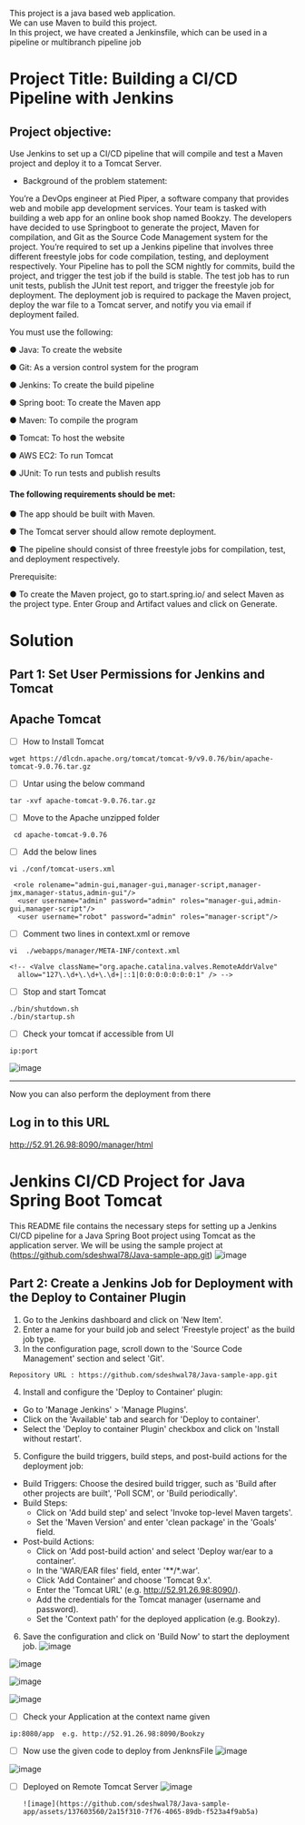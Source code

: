 This project is a java based web application.  
We can use Maven to build this project.  
In this project, we have created a Jenkinsfile, which can be used in a pipeline or multibranch pipeline job

# Project Title: Building a CI/CD Pipeline with Jenkins

## Project objective: 

Use Jenkins to set up a CI/CD pipeline that will compile and test a Maven project and deploy it to a Tomcat Server.

- Background of the problem statement: 

You’re a DevOps engineer at Pied Piper, a software company that provides web and mobile app development services. Your team is tasked with building a web app for an online book shop named Bookzy. The developers have decided to use Springboot to generate the project, Maven for compilation, and Git as the Source Code Management system for the project. You’re required to set up a Jenkins pipeline that involves three different freestyle jobs for code compilation, testing, and deployment respectively. Your Pipeline has to poll the SCM nightly for commits, build the project, and trigger the test job if the build is stable. The test job has to run unit tests, publish the JUnit test report, and trigger the freestyle job for deployment. The deployment job is required to package the Maven project, deploy the war file to a Tomcat server, and notify you via email if deployment failed.

You must use the following: 

●	Java: To create the website

●	Git: As a version control system for the program

●	Jenkins: To create the build pipeline

●	Spring boot: To create the Maven app

●	Maven: To compile the program

●	Tomcat: To host the website

●	AWS EC2: To run Tomcat

●	JUnit: To run tests and publish results

#### The following requirements should be met: 

●	The app should be built with Maven.

●	The Tomcat server should allow remote deployment.

●	The pipeline should consist of three freestyle jobs for compilation, test, and deployment respectively.

Prerequisite:

●	To create the Maven project, go to start.spring.io/ and select Maven as the project type. Enter Group and Artifact values and click on Generate.


# Solution 


## Part 1: Set User Permissions for Jenkins and Tomcat


## Apache Tomcat
- [ ]  How to Install Tomcat
```
wget https://dlcdn.apache.org/tomcat/tomcat-9/v9.0.76/bin/apache-tomcat-9.0.76.tar.gz
```
- [ ]  Untar using the below command

```
tar -xvf apache-tomcat-9.0.76.tar.gz
```
- [ ] Move to the Apache unzipped folder

```
 cd apache-tomcat-9.0.76
 ```

- [ ]  Add the below lines
```
vi ./conf/tomcat-users.xml

 <role rolename="admin-gui,manager-gui,manager-script,manager-jmx,manager-status,admin-gui"/>
  <user username="admin" password="admin" roles="manager-gui,admin-gui,manager-script"/>
  <user username="robot" password="admin" roles="manager-script"/>
```

- [ ] Comment two lines in context.xml or remove 
```
vi  ./webapps/manager/META-INF/context.xml 

<!-- <Valve className="org.apache.catalina.valves.RemoteAddrValve"
  allow="127\.\d+\.\d+\.\d+|::1|0:0:0:0:0:0:0:1" /> -->
```
- [ ] Stop and start Tomcat
```
./bin/shutdown.sh
./bin/startup.sh
```
- [ ] Check your tomcat if accessible from UI

```
ip:port
```
![image](https://github.com/sdeshwal78/Java-sample-app/assets/137603560/e317bb53-9ca2-41ee-ba27-56a95af735b0)


----
Now you can also perform the deployment from there 


## Log in to this URL 

http://52.91.26.98:8090/manager/html

# Jenkins CI/CD Project for Java Spring Boot Tomcat

This README file contains the necessary steps for setting up a Jenkins CI/CD pipeline for a Java Spring Boot project using Tomcat as the application server. We will be using the sample project at (https://github.com/sdeshwal78/Java-sample-app.git)
![image](https://github.com/sdeshwal78/Java-sample-app/assets/137603560/f8b76d80-a807-4623-9e1c-0a05bc0bf2bf)



## Part 2: Create a Jenkins Job for Deployment with the Deploy to Container Plugin

1. Go to the Jenkins dashboard and click on 'New Item'.
2. Enter a name for your build job and select 'Freestyle project' as the build job type.
3. In the configuration page, scroll down to the 'Source Code Management' section and select 'Git'.


```
Repository URL : https://github.com/sdeshwal78/Java-sample-app.git 
```
4. Install and configure the 'Deploy to Container' plugin:
- Go to 'Manage Jenkins' > 'Manage Plugins'.
- Click on the 'Available' tab and search for 'Deploy to container'.
- Select the 'Deploy to container Plugin' checkbox and click on 'Install without restart'.

5. Configure the build triggers, build steps, and post-build actions for the deployment job:
- Build Triggers: Choose the desired build trigger, such as 'Build after other projects are built', 'Poll SCM', or 'Build periodically'.
- Build Steps: 
    - Click on 'Add build step' and select 'Invoke top-level Maven targets'.
    - Set the 'Maven Version' and enter 'clean package' in the 'Goals' field.
- Post-build Actions:
    - Click on 'Add post-build action' and select 'Deploy war/ear to a container'.
    - In the 'WAR/EAR files' field, enter '**/*.war'.
    - Click 'Add Container' and choose 'Tomcat 9.x'.
    - Enter the 'Tomcat URL' (e.g. http://52.91.26.98:8090/).
    - Add the credentials for the Tomcat manager (username and password).
    - Set the 'Context path' for the deployed application (e.g. Bookzy).

6. Save the configuration and click on 'Build Now' to start the deployment job.
![image](https://github.com/sdeshwal78/Java-sample-app/assets/137603560/37726793-ae05-41d5-9f67-751b4f041823)

![image](https://github.com/sdeshwal78/Java-sample-app/assets/137603560/44d0b936-f470-4911-a2f2-785f447e5008)

![image](https://github.com/sdeshwal78/Java-sample-app/assets/137603560/04ab33be-0b6c-4098-b7fb-9614e23ec0e6)



![image](https://github.com/sdeshwal78/Java-sample-app/assets/137603560/64edb906-a9d1-42f9-ac77-03fc4371f79f)


 - [ ] Check your Application at the context name given
```
ip:8080/app  e.g. http://52.91.26.98:8090/Bookzy
```

 - [ ]  Now use the given code to deploy from JenknsFile
 ![image](https://github.com/sdeshwal78/Java-sample-app/assets/137603560/ee7fa6f3-eb23-4a93-81f0-68f1fcec0f47)
      
![image](https://github.com/sdeshwal78/Java-sample-app/assets/137603560/9bde16a7-c7b5-4c15-b0cd-4831b635463a)
- [ ] Deployed on Remote Tomcat Server
      ![image](https://github.com/sdeshwal78/Java-sample-app/assets/137603560/33359195-5d1f-4657-b0d3-87ae4d7a1b9a)

      ![image](https://github.com/sdeshwal78/Java-sample-app/assets/137603560/2a15f310-7f76-4065-89db-f523a4f9ab5a)

